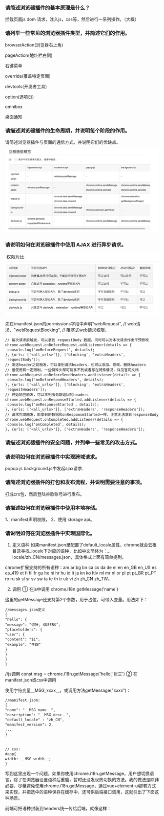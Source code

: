 ### 请简述浏览器插件的基本原理是什么？

拦截页面js dom 请求，注入js，css等，然后进行一系列操作。（大概）

### 请列举一些常见的浏览器插件类型，并简述它们的作用。

browserAction(浏览器右上角)

pageAction(地址栏右侧)

右键菜单

override(覆盖特定页面)

devtools(开发者工具)

option(选项页)

omnibox

桌面通知

### 请描述浏览器插件的生命周期，并说明每个阶段的作用。

请简述浏览器插件与页面的通信方式，并说明它们的优缺点。

![](WX20230523-195205.png)

### 请说明如何在浏览器插件中使用 AJAX 进行异步请求。

![](WX20230523-202048.png)

先在/manifest.json的permissions字段中声明"webRequest", // web请求、"webRequestBlocking", // 阻塞式web请求权限，

```text
// 每次请求前触发，可以拿到 requestBody 数据，同时可以对本次请求作出干预修改
chrome.webRequest.onBeforeRequest.addListener(details => {
 console.log('onBeforeRequest', details);
}, {urls: ['<all_urls>']}, ['blocking', 'extraHeaders', 'requestBody']);
// 发送header之前触发，可以拿到请求headers，也可以添加、修改、删除headers
// 但使用有一定限制，一些特殊头部可能拿不到或者存在特殊情况，详见官网文档
chrome.webRequest.onBeforeSendHeaders.addListener(details => {
 console.log('onBeforeSendHeaders', details);
}, {urls: ['<all_urls>']}, ['blocking', 'extraHeaders', 'requestHeaders']);
// 开始响应触发，可以拿到服务端返回的headers
chrome.webRequest.onResponseStarted.addListener(details => {
 console.log('onResponseStarted', details);
}, {urls: ['<all_urls>']}, ['extraHeaders', 'responseHeaders']);
// 请求完成触发，能拿到的数据和onResponseStarted一样，注意无法拿到responseBody
chrome.webRequest.onCompleted.addListener(details => {
 console.log('onCompleted', details);
}, {urls: ['<all_urls>']}, ['extraHeaders', 'responseHeaders']);
```

### 请描述浏览器插件的安全问题，并列举一些常见的攻击方式。

### 请说明如何在浏览器插件中实现跨域请求。

popup.js background.js中发起ajax请求.

### 请简述浏览器插件的打包和发布流程，并说明需要注意的事项。

打成crx包，然后登陆谷歌账号进行发布。

### 请描述如何在浏览器插件中使用本地存储。

1、manifest声明权限，
2、使用 storage api。

### 请说明如何在浏览器插件中实现国际化。

1. 定义语种
   如果manifest.json里配置了default_locale属性，chrome就会去根目录寻找_locale下对应的语种，比如中文简体为：_
   locale/zh_CN/messages.json，具体格式上面有简单提到。

chrome扩展支持的所有语种：am ar bg bn ca cs da de el en en_GB en_US es es_419 et fi fil fr gu he hi hr hu id it ja kn ko
ltlv ml mr nl or pl pt pt_BR pt_PT ro ru sk sl sr sv sw ta te th tr uk vi zh zh_CN zh_TW。

2. 调用
   ① 在js中调用
   chrome.i18n.getMessage('name')

这里的getMessage还支持第2个参数，用于占位，可带入变量。用法如下：

```text
//messages.json定义
{
"hello": {
"message": "你好, $USER$",
"placeholders": {
"user": {
"content": "$1",
"example": "李四"
}
}
}
}
```

//js调用
const msg = chrome.i18n.getMessage('hello','张三')
② 在manifest.json或css中调用

使用字符变量__MSG_xxxx__，或调用方法getMessage("_xxxx_")：

```text
//manifest.json:
{
"name": "__MSG_name__",
"description": "__MSG_desc__",
"default_locale" : "zh_CN",
"manifest_version": 2,
...
}


// css:
#app{
width: __MSG_width__;
}

```


写到这里出现一个问题，如果你使用chrome.i18n.getMessage，用户想切换语言，除了在浏览器设置语种后重启，暂时还没发现热切换的方法。我的做法是除非必要，尽量避免使用chrome.i18n.getMessage，通过vue+element-ui那套方式来实现，并把选中的语种保存在缓存中，还可供后端接口调用，这就引出了下面这种场景。

前端可把语种封装到headers统一传给后端，就像这样：
